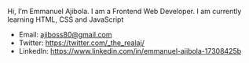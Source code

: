 Hi, I’m Emmanuel Ajibola.
I am a Frontend Web Developer.
I am currently learning HTML, CSS and JavaScript 

- Email: ajiboss80@gmail.com
- Twitter: https://twitter.com/_the_realaj/
- LinkedIn: https://www.linkedin.com/in/emmanuel-ajibola-17308425b
